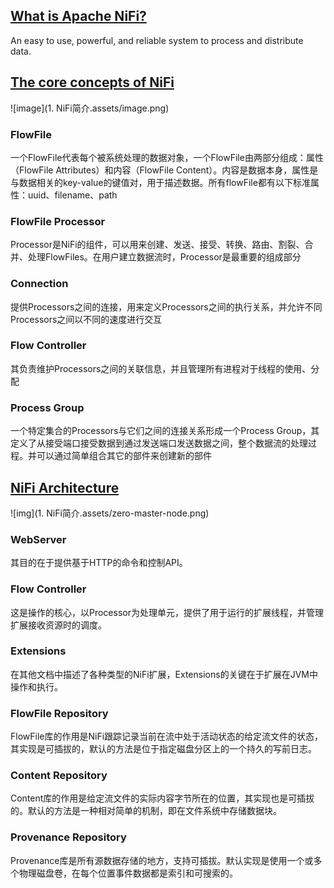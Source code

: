 ## [What is Apache NiFi?](https://nifi.apache.org/docs/nifi-docs/html/overview.html#what-is-apache-nifi)

An easy to use, powerful, and reliable system to process and distribute data.

## [The core concepts of NiFi](https://nifi.apache.org/docs/nifi-docs/html/overview.html#the-core-concepts-of-nifi)

![image](1. NiFi简介.assets/image.png)

### FlowFile

一个FlowFile代表每个被系统处理的数据对象，一个FlowFile由两部分组成：属性（FlowFile Attributes）和内容（FlowFile Content）。内容是数据本身，属性是与数据相关的key-value的键值对，用于描述数据。所有flowFile都有以下标准属性：uuid、filename、path

### FlowFile Processor

Processor是NiFi的组件，可以用来创建、发送、接受、转换、路由、割裂、合并、处理FlowFiles。在用户建立数据流时，Processor是最重要的组成部分

### Connection

提供Processors之间的连接，用来定义Processors之间的执行关系，并允许不同Processors之间以不同的速度进行交互

### Flow Controller

其负责维护Processors之间的关联信息，并且管理所有进程对于线程的使用、分配

### Process Group

一个特定集合的Processors与它们之间的连接关系形成一个Process Group，其定义了从接受端口接受数据到通过发送端口发送数据之间，整个数据流的处理过程。并可以通过简单组合其它的部件来创建新的部件

## [NiFi Architecture](https://nifi.apache.org/docs/nifi-docs/html/overview.html#nifi-architecture)

![img](1. NiFi简介.assets/zero-master-node.png)

### WebServer

其目的在于提供基于HTTP的命令和控制API。

### Flow Controller

这是操作的核心，以Processor为处理单元，提供了用于运行的扩展线程，并管理扩展接收资源时的调度。

### Extensions

在其他文档中描述了各种类型的NiFi扩展，Extensions的关键在于扩展在JVM中操作和执行。

### FlowFile Repository

FlowFile库的作用是NiFi跟踪记录当前在流中处于活动状态的给定流文件的状态，其实现是可插拔的，默认的方法是位于指定磁盘分区上的一个持久的写前日志。

### Content Repository

Content库的作用是给定流文件的实际内容字节所在的位置，其实现也是可插拔的。默认的方法是一种相对简单的机制，即在文件系统中存储数据块。

### Provenance Repository

Provenance库是所有源数据存储的地方，支持可插拔。默认实现是使用一个或多个物理磁盘卷，在每个位置事件数据都是索引和可搜索的。
